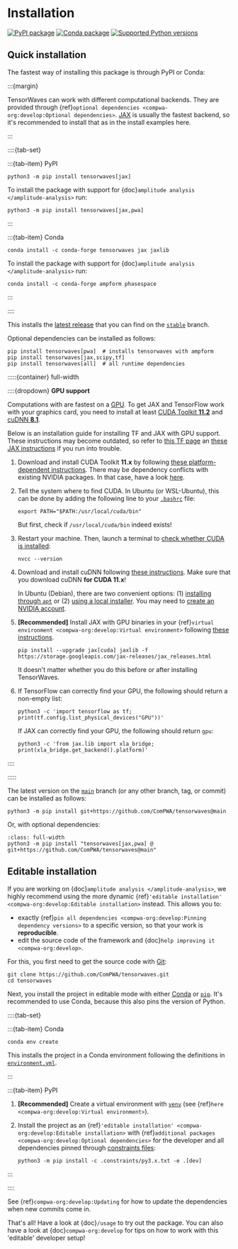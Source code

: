 # Installation

[![PyPI package](https://badge.fury.io/py/tensorwaves.svg)](https://pypi.org/project/tensorwaves)
[![Conda package](https://anaconda.org/conda-forge/tensorwaves/badges/version.svg)](https://anaconda.org/conda-forge/tensorwaves)
[![Supported Python versions](https://img.shields.io/pypi/pyversions/tensorwaves)](https://pypi.org/project/tensorwaves)

## Quick installation

The fastest way of installing this package is through PyPI or Conda:

:::{margin}

TensorWaves can work with different computational backends. They are provided through
{ref}`optional dependencies <compwa-org:develop:Optional dependencies>`.
[JAX](https://jax.readthedocs.io) is usually the fastest backend, so it's recommended to
install that as in the install examples here.

:::

::::{tab-set}

:::{tab-item} PyPI

```shell
python3 -m pip install tensorwaves[jax]
```

To install the package with support for {doc}`amplitude analysis </amplitude-analysis>`
run:

```shell
python3 -m pip install tensorwaves[jax,pwa]
```

:::

:::{tab-item} Conda

```shell
conda install -c conda-forge tensorwaves jax jaxlib
```

To install the package with support for {doc}`amplitude analysis </amplitude-analysis>`
run:

```shell
conda install -c conda-forge ampform phasespace
```

:::

::::

This installs the [latest release](https://github.com/ComPWA/tensorwaves/releases) that
you can find on the [`stable`](https://github.com/ComPWA/tensorwaves/tree/stable)
branch.

Optional dependencies can be installed as follows:

```shell
pip install tensorwaves[pwa]  # installs tensorwaves with ampform
pip install tensorwaves[jax,scipy,tf]
pip install tensorwaves[all]  # all runtime dependencies
```

:::::{container} full-width

::::{dropdown} **GPU support**

<!-- cspell:ignore cudnn dpkg jaxlib nvcc -->

Computations with are fastest on a
[GPU](https://en.wikipedia.org/wiki/Graphics_processing_unit). To get JAX and TensorFlow
work with your graphics card, you need to install at least
[CUDA Toolkit **11.2**](https://developer.nvidia.com/cuda-downloads) and
[cuDNN **8.1**](https://developer.nvidia.com/cudnn).

Below is an installation guide for installing TF and JAX with GPU support. These
instructions may become outdated, so refer to
[this TF page](https://www.tensorflow.org/install/gpu) an
[these JAX instructions](https://github.com/google/jax#pip-installation-gpu-cuda) if you
run into trouble.

1. Download and install CUDA Toolkit **11.x** by following
   [these platform-dependent instructions](https://developer.nvidia.com/cuda-downloads).
   There may be dependency conflicts with existing NVIDIA packages. In that case, have a
   look
   [here](https://forums.developer.nvidia.com/t/cuda-install-unmet-dependencies-cuda-depends-cuda-10-0-10-0-130-but-it-is-not-going-to-be-installed/66488/6?u=user85126).
2. Tell the system where to find CUDA. In Ubuntu (or WSL-Ubuntu), this can be done by
   adding the following line to your
   [`.bashrc`](https://unix.stackexchange.com/a/129144) file:

   ```shell
   export PATH="$PATH:/usr/local/cuda/bin"
   ```

   But first, check if `/usr/local/cuda/bin` indeed exists!

3. Restart your machine. Then, launch a terminal to
   [check whether CUDA is installed](https://stackoverflow.com/a/9730706):

   ```shell
   nvcc --version
   ```

4. Download and install cuDNN following
   [these instructions](https://docs.nvidia.com/deeplearning/cudnn/install-guide/index.html).
   Make sure that you download cuDNN **for CUDA 11.x**!

   In Ubuntu (Debian), there are two convenient options: (1)
   [installing through `apt`](https://docs.nvidia.com/deeplearning/cudnn/install-guide/index.html#package-manager-ubuntu-install)
   or (2)
   [using a local installer](https://docs.nvidia.com/deeplearning/cudnn/install-guide/index.html#installlinux-deb).
   You may need to
   [create an NVIDIA account](https://docs.nvidia.com/deeplearning/cudnn/install-guide/index.html#download).

5. **[Recommended]** Install JAX with GPU binaries in your
   {ref}`virtual environment <compwa-org:develop:Virtual environment>` following
   [these instructions](https://github.com/google/jax#pip-installation-gpu-cuda).

   ```shell
   pip install --upgrade jax[cuda] jaxlib -f https://storage.googleapis.com/jax-releases/jax_releases.html
   ```

   It doesn't matter whether you do this before or after installing TensorWaves.

6. If TensorFlow can correctly find your GPU, the following should return a non-empty
   list:

   ```shell
   python3 -c 'import tensorflow as tf; print(tf.config.list_physical_devices("GPU"))'

   ```

   If JAX can correctly find your GPU, the following should return `gpu`:

   ```shell
   python3 -c 'from jax.lib import xla_bridge; print(xla_bridge.get_backend().platform)'
   ```

::::

:::::

The latest version on the [`main`](https://github.com/ComPWA/tensorwaves/tree/main)
branch (or any other branch, tag, or commit) can be installed as follows:

```shell
python3 -m pip install git+https://github.com/ComPWA/tensorwaves@main
```

Or, with optional dependencies:

```{code-block} shell
:class: full-width
python3 -m pip install "tensorwaves[jax,pwa] @ git+https://github.com/ComPWA/tensorwaves@main"
```

## Editable installation

If you are working on {doc}`amplitude analysis </amplitude-analysis>`, we highly
recommend using the more dynamic
{ref}`'editable installation' <compwa-org:develop:Editable installation>` instead. This
allows you to:

- exactly {ref}`pin all dependencies <compwa-org:develop:Pinning dependency versions>`
  to a specific version, so that your work is **reproducible**.
- edit the source code of the framework and
  {doc}`help improving it <compwa-org:develop>`.

For this, you first need to get the source code with [Git](https://git-scm.com):

```shell
git clone https://github.com/ComPWA/tensorwaves.git
cd tensorwaves
```

Next, you install the project in editable mode with either
[Conda](https://docs.conda.io) or [`pip`](https://pypi.org/project/pip). It's
recommended to use Conda, because this also pins the version of Python.

::::{tab-set}

:::{tab-item} Conda

```shell
conda env create
```

This installs the project in a Conda environment following the definitions in
[`environment.yml`](https://github.com/ComPWA/tensorwaves/blob/main/environment.yml).

:::

:::{tab-item} PyPI

1. **[Recommended]** Create a virtual environment with
   [`venv`](https://docs.python.org/3/library/venv.html) (see
   {ref}`here <compwa-org:develop:Virtual environment>`).

2. Install the project as an
   {ref}`'editable installation' <compwa-org:develop:Editable installation>` with
   {ref}`additional packages <compwa-org:develop:Optional dependencies>` for the
   developer and all dependencies pinned through
   [constraints files](https://pip.pypa.io/en/stable/user_guide/#constraints-files):

   ```shell
   python3 -m pip install -c .constraints/py3.x.txt -e .[dev]
   ```

:::

::::

See {ref}`compwa-org:develop:Updating` for how to update the dependencies when new
commits come in.

That's all! Have a look at {doc}`/usage` to try out the package. You can also have a
look at {doc}`compwa-org:develop` for tips on how to work with this 'editable' developer
setup!
